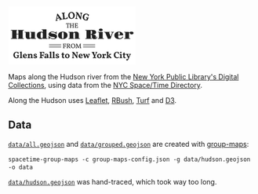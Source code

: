 ![Along the Hudson](images/along-the-hudson-small.png)

Maps along the Hudson river from the <a href="http://digitalcollections.nypl.org/">New York Public Library's Digital Collections</a>,  using data from the <a href="http://spacetime.nypl.org">NYC Space/Time Directory</a>.

Along the Hudson uses [Leaflet](http://leafletjs.com/), [RBush](https://github.com/mourner/rbush), [Turf](http://turfjs.org/) and [D3](https://d3js.org/).

## Data

[`data/all.geojson`](data/all.geojson) and [`data/grouped.geojson`](data/grouped.geojson) are created with [group-maps](https://github.com/nypl-spacetime/group-maps):

    spacetime-group-maps -c group-maps-config.json -g data/hudson.geojson -o data

[`data/hudson.geojson`](data/hudson.geojson) was hand-traced, which took way too long.
